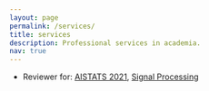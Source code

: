 ```yaml
---
layout: page
permalink: /services/
title: services
description: Professional services in academia.
nav: true
---
```


   * Reviewer for: [AISTATS 2021](http://aistats.org/aistats2021/), [Signal Processing](https://www.journals.elsevier.com/signal-processing)
